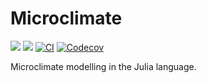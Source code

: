 # Microclimate

[![](https://img.shields.io/badge/docs-stable-blue.svg)](https://BiophysicalEcology.github.io/Microclimate.jl/stable)
[![](https://img.shields.io/badge/docs-dev-blue.svg)](https://BiophysicalEcology.github.io/Microclimate.jl/dev)
[![CI](https://github.com/BiophysicalEcology/Microclimate.jl/actions/workflows/CI.yml/badge.svg)](https://github.com/BiophysicalEcology/Microclimate.jl/actions/workflows/CI.yml)
[![Codecov](https://codecov.io/gh/BiophysicalEcology/Microclimate.jl/branch/main/graph/badge.svg)](https://codecov.io/gh/BiophysicalEcology/Microclimate.jl/tree/main)

Microclimate modelling in the Julia language.
